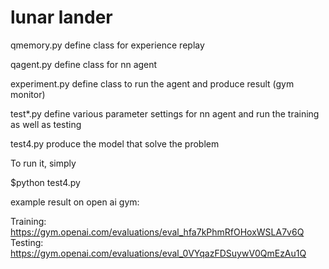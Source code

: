 # lunar lander

qmemory.py define class for experience replay

qagent.py define class for nn agent

experiment.py define class to run the agent and produce result (gym monitor)

test*.py define various parameter settings for nn agent and run the training as well as testing

test4.py produce the model that solve the problem

To run it, simply

$python test4.py

example result on open ai gym:

Training: https://gym.openai.com/evaluations/eval_hfa7kPhmRfOHoxWSLA7v6Q
Testing:  https://gym.openai.com/evaluations/eval_0VYqazFDSuywV0QmEzAu1Q

